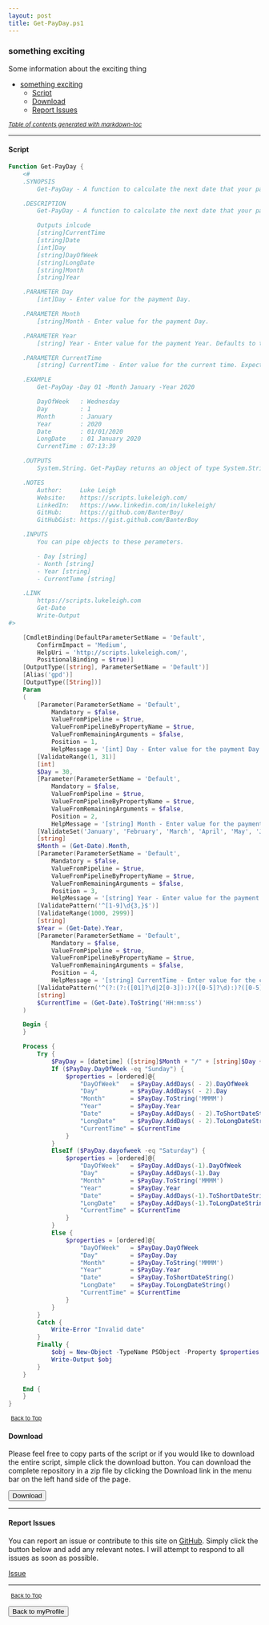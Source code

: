 ```yaml
---
layout: post
title: Get-PayDay.ps1
---
```


### something exciting

Some information about the exciting thing

- [something exciting](#something-exciting)
  - [Script](#script)
  - [Download](#download)
  - [Report Issues](#report-issues)

<small><i><a href='http://ecotrust-canada.github.io/markdown-toc/'>Table of contents generated with markdown-toc</a></i></small>

---

#### Script

```powershell
Function Get-PayDay {
	<#
	.SYNOPSIS
		Get-PayDay - A function to calculate the next date that your payment will take place.

	.DESCRIPTION
		Get-PayDay - A function to calculate the next date that your payment will take place. The function tests to see if the expected payment date occurs on a weekend and displays the expected pay date. it is presumed that if the expected pay date falls on a Saturday or Sunday, then you would typically be paid on the Friday before your normal payday.

		Outputs inlcude
		[string]CurrentTime
		[string]Date
		[int]Day
		[string]DayOfWeek
		[string]LongDate
		[string]Month
		[string]Year

	.PARAMETER Day
		[int]Day - Enter value for the payment Day.

	.PARAMETER Month
		[string]Month - Enter value for the payment Day.

	.PARAMETER Year
		[string] Year - Enter value for the payment Year. Defaults to the current year.

	.PARAMETER CurrentTime
		[string] CurrentTime - Enter value for the current time. Expected format = HH:mm:ss. Defaults to the current time.

	.EXAMPLE
		Get-PayDay -Day 01 -Month January -Year 2020

		DayOfWeek   : Wednesday
		Day         : 1
		Month       : January
		Year        : 2020
		Date        : 01/01/2020
		LongDate    : 01 January 2020
		CurrentTime : 07:13:39

	.OUTPUTS
		System.String. Get-PayDay returns an object of type System.String.

	.NOTES
		Author:     Luke Leigh
		Website:    https://scripts.lukeleigh.com/
		LinkedIn:   https://www.linkedin.com/in/lukeleigh/
		GitHub:     https://github.com/BanterBoy/
		GitHubGist: https://gist.github.com/BanterBoy

	.INPUTS
		You can pipe objects to these perameters.

		- Day [string]
		- Nonth [string]
		- Year [string]
		- CurrentTume [string]

	.LINK
		https://scripts.lukeleigh.com
		Get-Date
		Write-Output
#>

	[CmdletBinding(DefaultParameterSetName = 'Default',
		ConfirmImpact = 'Medium',
		HelpUri = 'http://scripts.lukeleigh.com/',
		PositionalBinding = $true)]
	[OutputType([string], ParameterSetName = 'Default')]
	[Alias('gpd')]
	[OutputType([String])]
	Param
	(
		[Parameter(ParameterSetName = 'Default',
			Mandatory = $false,
			ValueFromPipeline = $true,
			ValueFromPipelineByPropertyName = $true,
			ValueFromRemainingArguments = $false,
			Position = 1,
			HelpMessage = '[int] Day - Enter value for the payment Day. Default value 30')]
		[ValidateRange(1, 31)]
		[int]
		$Day = 30,
		[Parameter(ParameterSetName = 'Default',
			Mandatory = $false,
			ValueFromPipeline = $true,
			ValueFromPipelineByPropertyName = $true,
			ValueFromRemainingArguments = $false,
			Position = 2,
			HelpMessage = '[string] Month - Enter value for the payment Day. Press TAB to cycle through the months or enter a partial and tab complete. Defaults to the current month.')]
		[ValidateSet('January', 'February', 'March', 'April', 'May', 'June', 'July', 'August', 'September', 'October', 'November', 'December', IgnoreCase = $true)]
		[string]
		$Month = (Get-Date).Month,
		[Parameter(ParameterSetName = 'Default',
			Mandatory = $false,
			ValueFromPipeline = $true,
			ValueFromPipelineByPropertyName = $true,
			ValueFromRemainingArguments = $false,
			Position = 3,
			HelpMessage = '[string] Year - Enter value for the payment Year. Defaults to the current year.')]
		[ValidatePattern('^[1-9]\d{3,}$')]
		[ValidateRange(1000, 2999)]
		[string]
		$Year = (Get-Date).Year,
		[Parameter(ParameterSetName = 'Default',
			Mandatory = $false,
			ValueFromPipeline = $true,
			ValueFromPipelineByPropertyName = $true,
			ValueFromRemainingArguments = $false,
			Position = 4,
			HelpMessage = '[string] CurrentTime - Enter value for the current time. Expected format = HH:mm:ss. Defaults to the current time.')]
		[ValidatePattern('^(?:(?:([01]?\d|2[0-3]):)?([0-5]?\d):)?([0-5]?\d)$')]
		[string]
		$CurrentTime = (Get-Date).ToString('HH:mm:ss')
	)

	Begin {
	}

	Process {
		Try {
			$PayDay = [datetime] ([string]$Month + "/" + [string]$Day + "/" + [string]$Year)
			If ($PayDay.DayOfWeek -eq "Sunday") {
				$properties = [ordered]@{
					"DayOfWeek"   = $PayDay.AddDays( - 2).DayOfWeek
					"Day"         = $PayDay.AddDays( - 2).Day
					"Month"       = $PayDay.ToString('MMMM')
					"Year"        = $PayDay.Year
					"Date"        = $PayDay.AddDays( - 2).ToShortDateString()
					"LongDate"    = $PayDay.AddDays( - 2).ToLongDateString()
					"CurrentTime" = $CurrentTime
				}
			}
			ElseIf ($PayDay.dayofweek -eq "Saturday") {
				$properties = [ordered]@{
					"DayOfWeek"   = $PayDay.AddDays(-1).DayOfWeek
					"Day"         = $PayDay.AddDays(-1).Day
					"Month"       = $PayDay.ToString('MMMM')
					"Year"        = $PayDay.Year
					"Date"        = $PayDay.AddDays(-1).ToShortDateString()
					"LongDate"    = $PayDay.AddDays(-1).ToLongDateString()
					"CurrentTime" = $CurrentTime
				}
			}
			Else {
				$properties = [ordered]@{
					"DayOfWeek"   = $PayDay.DayOfWeek
					"Day"         = $PayDay.Day
					"Month"       = $PayDay.ToString('MMMM')
					"Year"        = $PayDay.Year
					"Date"        = $PayDay.ToShortDateString()
					"LongDate"    = $PayDay.ToLongDateString()
					"CurrentTime" = $CurrentTime
				}
			}
		}
		Catch {
			Write-Error "Invalid date"
		}
		Finally {
			$obj = New-Object -TypeName PSObject -Property $properties
			Write-Output $obj
		}
	}

	End {
	}
}
```

<span style="font-size:11px;"><a href="#"><i class="fas fa-caret-up" aria-hidden="true" style="color: white; margin-right:5px;"></i>Back to Top</a></span>

#### Download

Please feel free to copy parts of the script or if you would like to download the entire script, simple click the download button. You can download the complete repository in a zip file by clicking the Download link in the menu bar on the left hand side of the page.

<button class="btn" type="submit" onclick="window.open('/powershell/functions/myProfile/Get-PayDay.ps1')">
    <i class="fa fa-cloud-download-alt">
    </i>
        Download
</button>

---

#### Report Issues

You can report an issue or contribute to this site on <a href="https://github.com/BanterBoy/scripts-blog/issues">GitHub</a>. Simply click the button below and add any relevant notes. I will attempt to respond to all issues as soon as possible.

<!-- Place this tag where you want the button to render. -->

<a class="github-button" href="https://github.com/BanterBoy/scripts-blog/issues/new?title=Get-PayDay.ps1&body=There is a problem with this function. Please find details below." data-show-count="true" aria-label="Issue BanterBoy/scripts-blog on GitHub">Issue</a>

---

<span style="font-size:11px;"><a href="#"><i class="fas fa-caret-up" aria-hidden="true" style="color: white; margin-right:5px;"></i>Back to Top</a></span>

<a href="/menu/_pages/myProfile.html">
    <button class="btn">
        <i class='fas fa-reply'>
        </i>
            Back to myProfile
    </button>
</a>

[1]: http://ecotrust-canada.github.io/markdown-toc
[2]: https://github.com/googlearchive/code-prettify

